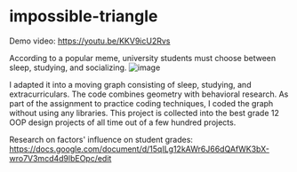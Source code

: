 # impossible-triangle

Demo video:
https://youtu.be/KKV9icU2Rvs

According to a popular meme, university students must choose between sleep, studying, and socializing. 
![image](https://github.com/exanova-y/impossibleTriangle/assets/52893812/c0995d8e-8598-4333-8aad-0df2dd9d7c78)

I adapted it into a moving graph consisting of sleep, studying, and extracurriculars. The code combines geometry with behavioral research. As part of the assignment to practice coding techniques, I coded the graph without using any libraries. This project is collected into the best grade 12 OOP design projects of all time out of a few hundred projects. 

Research on factors' influence on student grades: https://docs.google.com/document/d/15qILg12kAWr6J66dQAfWK3bX-wro7V3mcd4d9lbEOpc/edit
